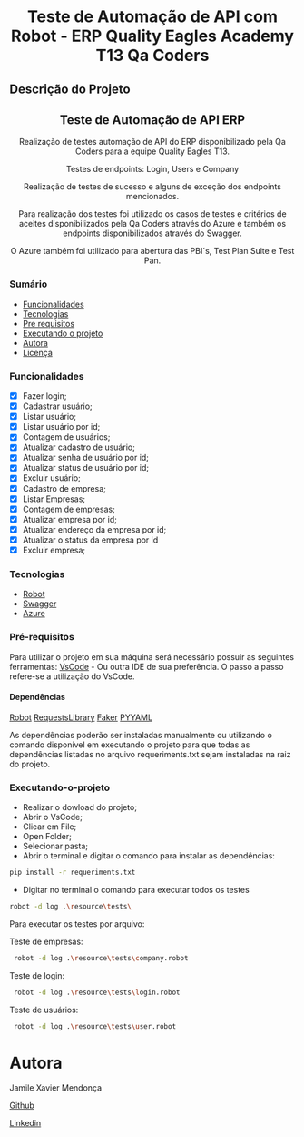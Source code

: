 <h1 align="center">Teste de Automação de API com Robot - ERP Quality Eagles Academy T13 Qa Coders </h1>

## Descrição do Projeto

<h2 align="center">
Teste de Automação de API ERP
</h2>
<p align="center"> Realização de testes automação de API do ERP disponibilizado pela Qa Coders para a equipe Quality Eagles T13. </p>
<p align="center">Testes de endpoints: Login, Users e Company</p>
<p align="center"> Realização de testes de sucesso e alguns de exceção dos endpoints mencionados.</p>
<p align="center">Para realização dos testes foi utilizado os casos de testes e critérios de aceites disponibilizados pela Qa Coders através do Azure e também os endpoints disponibilizados através do Swagger.</p>
<p align="center"> O Azure também foi utilizado para abertura das PBI´s, Test Plan Suite e Test Pan.</p>

### Sumário

- [Funcionalidades](#funcionalidades)
- [Tecnologias](#tecnologias)
- [Pre requisitos](#Pré-requisitos)
- [Executando o projeto](#Executando-o-projeto)
- [Autora](#autora)
- [Licença](#licença)

### Funcionalidades

- [x] Fazer login;
- [x] Cadastrar usuário;
- [x] Listar usuário;
- [x] Listar usuário por id;
- [x] Contagem de usuários;
- [x] Atualizar cadastro de usuário;
- [x] Atualizar senha de usuário por id;
- [x] Atualizar status de usuário por id;
- [x] Excluir usuário;
- [x] Cadastro de empresa;
- [x] Listar Empresas;
- [x] Contagem de empresas;
- [x] Atualizar empresa por id;
- [x] Atualizar endereço da empresa por id;
- [x] Atualizar o status da empresa por id
- [x] Excluir empresa;

### Tecnologias

- [Robot](https://robotframework.org/)
- [Swagger](https://swagger.io/)
- [Azure](https://azure.microsoft.com/pt-br/)

### Pré-requisitos

Para utilizar o projeto em sua máquina será necessário possuir as seguintes ferramentas:
[VsCode](https://code.visualstudio.com/) - Ou outra IDE de sua preferência. O passo a passo refere-se a utilização do VsCode.

#### Dependências

[Robot](https://robotframework.org/)
[RequestsLibrary](https://docs.robotframework.org/docs/different_libraries/requests)
[Faker](https://faker.readthedocs.io/en/master/)
[PYYAML](https://pypi.org/project/PyYAML/)

As dependências poderão ser instaladas manualmente ou utilizando o comando disponível em executando o projeto para que todas as dependências listadas no arquivo requeriments.txt sejam instaladas na raiz do projeto.

### Executando-o-projeto

- Realizar o dowload do projeto;
- Abrir o VsCode;
- Clicar em File;
- Open Folder;
- Selecionar pasta;
- Abrir o terminal e digitar o comando para instalar as dependências:

```bash
pip install -r requeriments.txt
```

- Digitar no terminal o comando para executar todos os testes

```bash
robot -d log .\resource\tests\
```

Para executar os testes por arquivo:

Teste de empresas:

```bash
 robot -d log .\resource\tests\company.robot
```

Teste de login:

```bash
 robot -d log .\resource\tests\login.robot
```

Teste de usuários:

```bash
 robot -d log .\resource\tests\user.robot
```

# Autora

<p> Jamile Xavier Mendonça </p>

[Github](https://github.com/jamile-xavier)

[Linkedin](https://www.linkedin.com/in/jamile-xavier/)
